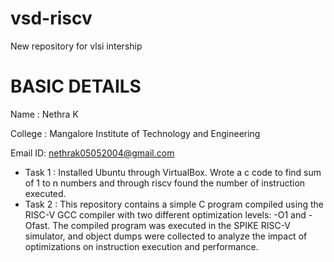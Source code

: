 # vsd-riscv
New repository for vlsi intership

# BASIC DETAILS
Name    : Nethra K

College : Mangalore Institute of Technology and Engineering

Email ID: nethrak05052004@gmail.com

* Task 1 : Installed Ubuntu through VirtualBox. Wrote a  c code to find sum of 1 to n numbers and through riscv found the number of instruction executed.
* Task 2 : This repository contains a simple C program compiled using the RISC-V GCC compiler with two different optimization levels: -O1 and -Ofast. The compiled program was executed in the SPIKE RISC-V simulator, and object dumps were collected to analyze the impact of optimizations on instruction execution and performance.
